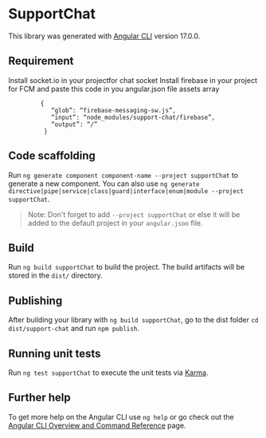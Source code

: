 # SupportChat

This library was generated with [Angular CLI](https://github.com/angular/angular-cli) version 17.0.0.


## Requirement
Install socket.io in your projectfor chat socket
Install firebase in your project  for FCM 
and  paste this code in you angular.json file assets array 

             {
                “glob”: “firebase-messaging-sw.js”,
                “input”: “node_modules/support-chat/firebase”,
                “output”: “/”
              }

## Code scaffolding

Run `ng generate component component-name --project supportChat` to generate a new component. You can also use `ng generate directive|pipe|service|class|guard|interface|enum|module --project supportChat`.
> Note: Don't forget to add `--project supportChat` or else it will be added to the default project in your `angular.json` file. 

## Build

Run `ng build supportChat` to build the project. The build artifacts will be stored in the `dist/` directory.

## Publishing

After building your library with `ng build supportChat`, go to the dist folder `cd dist/support-chat` and run `npm publish`.

## Running unit tests

Run `ng test supportChat` to execute the unit tests via [Karma](https://karma-runner.github.io).

## Further help

To get more help on the Angular CLI use `ng help` or go check out the [Angular CLI Overview and Command Reference](https://angular.io/cli) page.

